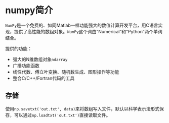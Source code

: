 # numpy简介

`NumPy`是一个免费的、如同Matlab一样功能强大的数值计算开发平台，用C语言实现，提供了高性能的数组对象。`NumPy`这个词由“Numerical”和“Python”两个单词结合。

提供的功能：

- 强大的N维数组对象`ndarray`
- 广播功能函数
- 线性代数、傅立叶变换、随机数生成、图形操作等功能
- 整合C/C++/Fortran代码的工具


## 存储

使用`np.savetxt('out.txt', data)`来将数组写入文件，默认以科学表示法形式保存，可以通过`np.loadtxt('out.txt')`直接读取文件。
